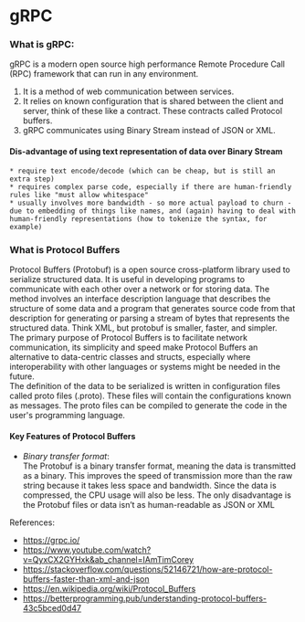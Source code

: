 # gRPC
### What is gRPC:
gRPC is a modern open source high performance Remote Procedure Call (RPC) framework that can run in any environment. 
1. It is a method of web communication between services. 
2. It relies on known configuration that is shared between the client and server, think of these like a contract. These contracts called Protocol buffers.
3. gRPC communicates using Binary Stream instead of JSON or XML.
  #### Dis-advantage of using text representation of data over Binary Stream
    * require text encode/decode (which can be cheap, but is still an extra step)
    * requires complex parse code, especially if there are human-friendly rules like "must allow whitespace"
    * usually involves more bandwidth - so more actual payload to churn - due to embedding of things like names, and (again) having to deal with human-friendly representations (how to tokenize the syntax, for example)
  
### What is Protocol Buffers
Protocol Buffers (Protobuf) is a open source cross-platform library used to serialize structured data. It is useful in developing programs to communicate with each other over a network or for storing data. The method involves an interface description language that describes the structure of some data and a program that generates source code from that description for generating or parsing a stream of bytes that represents the structured data. Think XML, but protobuf is smaller, faster, and simpler.\
  The primary purpose of Protocol Buffers is to facilitate network communication, its simplicity and speed make Protocol Buffers an alternative to data-centric classes and structs, especially where interoperability with other languages or systems might be needed in the future.\
  The definition of the data to be serialized is written in configuration files called proto files (.proto). These files will contain the configurations known as messages. The proto files can be compiled to generate the code in the user's programming language.
#### Key Features of Protocol Buffers
  * *Binary transfer format*:\
    The Protobuf is a binary transfer format, meaning the data is transmitted as a binary. This improves the speed of transmission more than the raw string because it takes less space and bandwidth. Since the data is compressed, the CPU usage will also be less.
The only disadvantage is the Protobuf files or data isn’t as human-readable as JSON or XML









References:
* https://grpc.io/
* https://www.youtube.com/watch?v=QyxCX2GYHxk&ab_channel=IAmTimCorey
* https://stackoverflow.com/questions/52146721/how-are-protocol-buffers-faster-than-xml-and-json
* https://en.wikipedia.org/wiki/Protocol_Buffers
* https://betterprogramming.pub/understanding-protocol-buffers-43c5bced0d47
